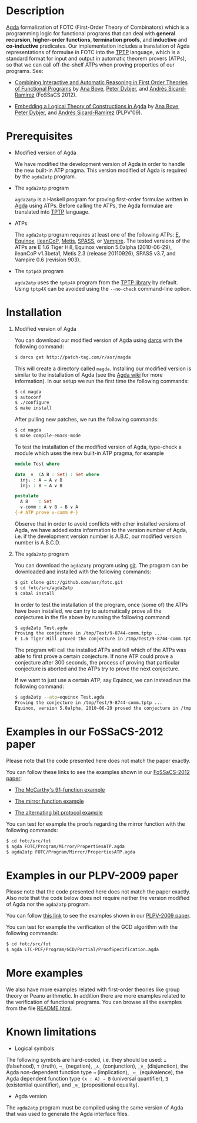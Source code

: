 # Description

[Agda](http://wiki.portal.chalmers.se/agda/pmwiki.php) formalization
of FOTC (First-Order Theory of Combinators) which is a programming
logic for functional programs that can deal with **general
recursion**, **higher-order functions**, **termination proofs**, and
**inductive** and **co-inductive** predicates. Our implementation
includes a translation of Agda representations of formulae in FOTC
into the [TPTP](http://www.cs.miami.edu/~tptp/) language, which is a
standard format for input and output in automatic theorem provers
(ATPs), so that we can call off-the-shelf ATPs when proving properties
of our programs. See:

* [Combining Interactive and Automatic Reasoning in First Order
  Theories of Functional
  Programs](http://www1.eafit.edu.co/asicard/publications-talks/proceedings_abstracts.html#Bove-Dybjer-SicardRamirez-2012)
  by [Ana Bove](http://www.cse.chalmers.se/~bove/), [Peter
  Dybjer](http://www.cse.chalmers.se/~peterd/), and [Andrés
  Sicard-Ramírez](http://www1.eafit.edu.co/asicard/) (FoSSaCS 2012).

* [Embedding a Logical Theory of Constructions in
  Agda](http://www1.eafit.edu.co/asicard/publications-talks/2009_abstracts.html#Bove-Dybjer-SicardRamirez-2009)
  by [Ana Bove](http://www.cse.chalmers.se/~bove/), [Peter
  Dybjer](http://www.cse.chalmers.se/~peterd/), and [Andrés
  Sicard-Ramírez](http://www1.eafit.edu.co/asicard/) (PLPV'09).

# Prerequisites

* Modified version of Agda

   We have modified the development version of Agda in order to handle
   the new built-in ATP pragma. This version modified of Agda is
   required by the `agda2atp` program.

* The `agda2atp` program

  `agda2atp` is a Haskell program for proving first-order formulae
  written in [Agda](http://wiki.portal.chalmers.se/agda/pmwiki.php)
  using ATPs. Before calling the ATPs, the Agda formulae are
  translated into [TPTP](http://www.cs.miami.edu/~tptp/) language.

* ATPs

  The `agda2atp` program requires at least one of the following ATPs:
  [E](http://www4.informatik.tu-muenchen.de/~schulz/WORK/eprover.html),
  [Equinox](http://www.cse.chalmers.se/~koen/code/),
  [ileanCoP](http://www.leancop.de/ileancop/index.html),
  [Metis](http://www.gilith.com/software/metis/),
  [SPASS](http://www.spass-prover.org/), or
  [Vampire](http://www.vprover.org/). The tested versions of the ATPs
  are E 1.6 Tiger Hill, Equinox version 5.0alpha (2010-06-29),
  ileanCoP v1.3beta1, Metis 2.3 (release 20110926), SPASS v3.7, and
  Vampire 0.6 (revision 903).

* The `tptp4X` program

  `agda2atp` uses the `tptp4X` program from the [TPTP
  library](http://www.cs.miami.edu/~tptp/) by default. Using `tptp4X`
  can be avoided using the `--no-check` command-line option.

# Installation

1. Modified version of Agda

   You can download our modified version of Agda using
   [darcs](http://darcs.net/) with the following command:

   ````bash
   $ darcs get http://patch-tag.com/r/asr/magda
   ````

   This will create a directory called `magda`. Installing our
   modified version is similar to the installation of Agda (see the
   [Agda wiki](http://wiki.portal.chalmers.se/agda/pmwiki.php) for
   more information). In our setup we run the first time the following
   commands:

   ````bash
   $ cd magda
   $ autoconf
   $ ./configure
   $ make install
   ````
   After pulling new patches, we run the following commands:

   ````bash
   $ cd magda
   $ make compile-emacs-mode
   ````

   To test the installation of the modified version of Agda, type-check
   a module which uses the new built-in ATP pragma, for example

   ````Agda
   module Test where

   data _∨_ (A B : Set) : Set where
     inj₁ : A → A ∨ B
     inj₂ : B → A ∨ B

   postulate
     A B    : Set
     ∨-comm : A ∨ B → B ∨ A
   {-# ATP prove ∨-comm #-}
   ````

   Observe that in order to avoid conflicts with other installed
   versions of Agda, we have added extra information to the version
   number of Agda, i.e. if the development version number is A.B.C,
   our modified version number is A.B.C.D.

2. The `agda2atp` program

   You can download the `agda2atp` program using
   [git](http://git-scm.com/). The program can be downloaded and
   installed with the following commands:

   ````bash
   $ git clone git://github.com/asr/fotc.git
   $ cd fotc/src/agda2atp
   $ cabal install
   ````

   In order to test the installation of the program, once (some of)
   the ATPs have been installed, we can try to automatically prove
   all the conjectures in the file above by running the following
   command:

   ````bash
   $ agda2atp Test.agda
   Proving the conjecture in /tmp/Test/9-8744-comm.tptp ...
   E 1.6 Tiger Hill proved the conjecture in /tmp/Test/9-8744-comm.tptp
   ````

   The program will call the installed ATPs and tell which of the ATPs
   was able to first prove a certain conjecture. If none ATP could
   prove a conjecture after 300 seconds, the process of proving that
   particular conjecture is aborted and the ATPs try to prove the next
   conjecture.

   If we want to just use a certain ATP, say Equinox, we can instead
   run the following command:

   ````bash
   $ agda2atp --atp=equinox Test.agda
   Proving the conjecture in /tmp/Test/9-8744-comm.tptp ...
   Equinox, version 5.0alpha, 2010-06-29 proved the conjecture in /tmp/Test/9-8744-comm.tptp
   ````

# Examples in our FoSSaCS-2012 paper

Please note that the code presented here does not match the paper
exactly.

You can follow these links to see the examples shown in our
[FoSSaCS-2012
paper](http://www1.eafit.edu.co/asicard/publications-talks/proceedings_abstracts.html#Bove-Dybjer-SicardRamirez-2012):

* [The McCarthy's 91-function
  example](http://www1.eafit.edu.co/asicard/code/thesis/fotc/fot/FOTC.Program.McCarthy91.PropertiesATP.html)

* [The mirror function
   example](http://www1.eafit.edu.co/asicard/code/thesis/fotc/fot/FOTC.Program.Mirror.PropertiesATP.html)

* [The alternating bit protocol
   example](http://www1.eafit.edu.co/asicard/code/thesis/fotc/fot/FOTC.Program.ABP.ProofSpecificationATP.html)

You can test for example the proofs regarding the mirror function with
the following commands:

````bash
$ cd fotc/src/fot
$ agda FOTC/Program/Mirror/PropertiesATP.agda
$ agda2atp FOTC/Program/Mirror/PropertiesATP.agda
````

# Examples in our PLPV-2009 paper

Please note that the code presented here does not match the paper
exactly. Also note that the code below does not require neither the
version modified of Agda nor the `agda2atp` program.

You can follow [this
link](http://www1.eafit.edu.co/asicard/code/thesis/fotc/fot/LTC-PCF.README.html)
to see the examples shown in our [PLPV-2009
paper](http://www1.eafit.edu.co/asicard/publications-talks/2009_abstracts.html#Bove-Dybjer-SicardRamirez-2009).

You can test for example the verification of the GCD algorithm with
the following commands:

````bash
$ cd fotc/src/fot
$ agda LTC-PCF/Program/GCD/Partial/ProofSpecification.agda
````

# More examples

We also have more examples related with first-order theories like
group theory or Peano arithmetic. In addition there are more examples
related to the verification of functional programs. You can browse all
the examples from the file
[README.html](http://www1.eafit.edu.co/asicard/code/thesis/fotc/fot/README.html).

# Known limitations

* Logical symbols

The following symbols are hard-coded, i.e. they should be used: `⊥`
(falsehood), `⊤` (truth), `¬_` (negation), `_∧_` (conjunction), `_∨_`
(disjunction), the Agda non-dependent function type `→` (implication),
`_↔_` (equivalence), the Agda dependent function type `(x : A) → B`
(universal quantifier), `∃` (existential quantifier), and `_≡_`
(propositional equality).

* Agda version

The `agda2atp` program must be compiled using the same version of Agda that
was used to generate the Agda interface files.
